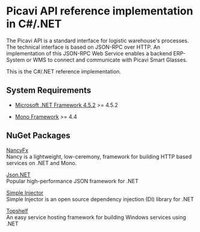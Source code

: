 # Picavi API reference implementation in C#/.NET
The Picavi API is a standard interface for logistic warehouse's processes. The
technical interface is based on JSON-RPC over HTTP. An implementation of this
JSON-RPC Web Service enables a backend ERP-System or WMS to connect and
communicate with Picavi Smart Glasses.

This is the C#/.NET reference implementation.


## System Requirements

* [Microsoft .NET Framework 4.5.2](https://www.microsoft.com/en-us/download/details.aspx?id=42642) >= 4.5.2

* [Mono Framework](http://www.mono-project.com/download/) >= 4.4


## NuGet Packages

[NancyFx](http://nancyfx.org/)  
Nancy is a lightweight, low-ceremony, framework for building HTTP based services
on .NET and Mono.

[Json.NET](http://www.newtonsoft.com/json)  
Popular high-performance JSON framework for .NET

[Simple Injector](https://simpleinjector.org/)  
Simple Injector is an open source dependency injection (DI) library for .NET

[Topshelf](http://topshelf-project.com/)  
An easy service hosting framework for building Windows services using .NET
